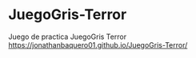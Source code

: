 # JuegoGris-Terror
Juego de practica JuegoGris Terror
https://jonathanbaquero01.github.io/JuegoGris-Terror/
